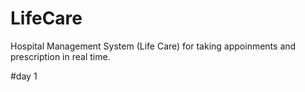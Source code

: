 # LifeCare
Hospital Management System (Life Care) for taking appoinments and prescription in real time.

#day 1
